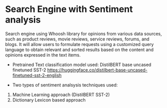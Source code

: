 # Search Engine with Sentiment analysis

Search engine using Whoosh library for opinions from various data sources, such as product reviews, movie reviews, service reviews, forums, and blogs. It will allow users to formulate requests using a customized query language to obtain relevant and sorted results based on the content and opinions expressed in the text items.

- Pretrained Text classification model used: DistilBERT base uncased finetuned SST-2
https://huggingface.co/distilbert-base-uncased-finetuned-sst-2-english

- Two types of sentiment analsysis techniques used: 
1. Machine Learning approach (DistilBERT SST-2)
2. Dictionary Lexicon based approach
